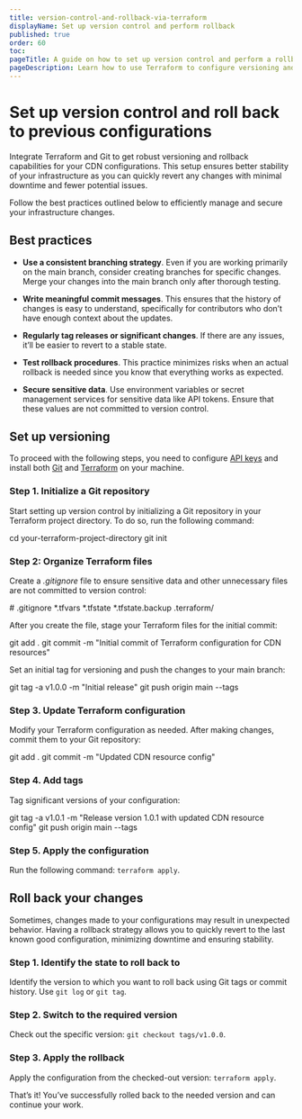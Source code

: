 ```yaml
---
title: version-control-and-rollback-via-terraform
displayName: Set up version control and perform rollback
published: true
order: 60
toc:
pageTitle: A guide on how to set up version control and perform a rollback procedure via Terraform | Gcore
pageDescription: Learn how to use Terraform to configure versioning and rollback capabilities for CDN configurations.
---
```

# Set up version control and roll back to previous configurations

Integrate Terraform and Git to get robust versioning and rollback capabilities for your CDN configurations. This setup ensures better stability of your infrastructure as you can quickly revert any changes with minimal downtime and fewer potential issues. 

Follow the best practices outlined below to efficiently manage and secure your infrastructure changes. 

## Best practices 

* **Use a consistent branching strategy**.  Even if you are working primarily on the main branch, consider creating branches for specific changes. Merge your changes into the main branch only after thorough testing. 

* **Write meaningful commit messages**. This ensures that the history of changes is easy to understand, specifically for contributors who don’t have enough context about the updates. 

* **Regularly tag releases or significant changes**. If there are any issues, it’ll be easier to revert to a stable state. 

* **Test rollback procedures**. This practice minimizes risks when an actual rollback is needed since you know that everything works as expected. 

* **Secure sensitive data**. Use environment variables or secret management services for sensitive data like API tokens. Ensure that these values are not committed to version control. 

## Set up versioning

To proceed with the following steps, you need to configure <a href="https://gcore.com/docs/account-settings/create-use-or-delete-a-permanent-api-token#create-a-permanent-api-token" target="_blank">API keys</a> and install both <a href="https://git-scm.com/" target="_blank">Git</a> and <a href="https://gcore.com/docs/cdn/terraform/install-and-configure-terraform" target="_blank">Terraform</a> on your machine. 

### Step 1. Initialize a Git repository

Start setting up version control by initializing a Git repository in your Terraform project directory. To do so, run the following command: 

<code-block>

cd your-terraform-project-directory
git init

</code-block>

### Step 2: Organize Terraform files 

Create a *.gitignore* file to ensure sensitive data and other unnecessary files are not committed to version control: 

<code-block>

\# .gitignore
*.tfvars
*.tfstate
*.tfstate.backup
.terraform/

</code-block>

After you create the file, stage your Terraform files for the initial commit: 

<code-block>

git add .
git commit -m "Initial commit of Terraform configuration for CDN resources"

</code-block>

Set an initial tag for versioning and push the changes to your main branch: 

<code-block>

git tag -a v1.0.0 -m "Initial release"
git push origin main --tags

</code-block>

### Step 3. Update Terraform configuration 

Modify your Terraform configuration as needed. After making changes, commit them to your Git repository: 

<code-block>

git add .
git commit -m "Updated CDN resource config"

</code-block>

### Step 4. Add tags 

Tag significant versions of your configuration:

<code-block>

git tag -a v1.0.1 -m "Release version 1.0.1 with updated CDN resource config"
git push origin main --tags

</code-block>

### Step 5. Apply the configuration 

Run the following command: `terraform apply`.

## Roll back your changes 

Sometimes, changes made to your configurations may result in unexpected behavior. Having a rollback strategy allows you to quickly revert to the last known good configuration, minimizing downtime and ensuring stability. 

### Step 1. Identify the state to roll back to 

Identify the version to which you want to roll back using Git tags or commit history. Use `git log` or `git tag`.

### Step 2. Switch to the required version 

Check out the specific version: `git checkout tags/v1.0.0`.

### Step 3. Apply the rollback 

Apply the configuration from the checked-out version: `terraform apply`.

That’s it! You’ve successfully rolled back to the needed version and can continue your work. 